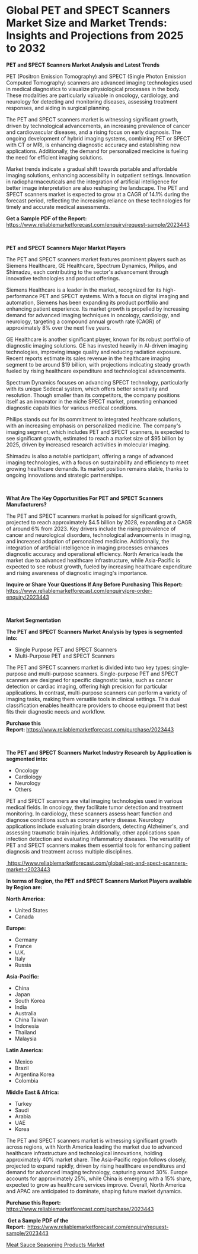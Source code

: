 <p><h1>Global PET and SPECT Scanners Market Size and Market Trends: Insights and Projections from 2025 to 2032</h1></p><p><strong>PET and SPECT Scanners Market Analysis and Latest Trends</strong></p>
<p><p>PET (Positron Emission Tomography) and SPECT (Single Photon Emission Computed Tomography) scanners are advanced imaging technologies used in medical diagnostics to visualize physiological processes in the body. These modalities are particularly valuable in oncology, cardiology, and neurology for detecting and monitoring diseases, assessing treatment responses, and aiding in surgical planning.</p><p>The PET and SPECT scanners market is witnessing significant growth, driven by technological advancements, an increasing prevalence of cancer and cardiovascular diseases, and a rising focus on early diagnosis. The ongoing development of hybrid imaging systems, combining PET or SPECT with CT or MRI, is enhancing diagnostic accuracy and establishing new applications. Additionally, the demand for personalized medicine is fueling the need for efficient imaging solutions.</p><p>Market trends indicate a gradual shift towards portable and affordable imaging solutions, enhancing accessibility in outpatient settings. Innovation in radiopharmaceuticals and the integration of artificial intelligence for better image interpretation are also reshaping the landscape. The PET and SPECT scanners market is expected to grow at a CAGR of 14.1% during the forecast period, reflecting the increasing reliance on these technologies for timely and accurate medical assessments.</p></p>
<p><strong>Get a Sample PDF of the Report:&nbsp;</strong> <a href="https://www.reliablemarketforecast.com/enquiry/request-sample/2023443?utm_campaign=2803&utm_medium=2&utm_source=Github&utm_content=ia&utm_term=29032025&utm_id=pet-and-spect-scanners">https://www.reliablemarketforecast.com/enquiry/request-sample/2023443</a></p>
<p>&nbsp;</p>
<p><strong>PET and SPECT Scanners Major Market Players</strong></p>
<p><p>The PET and SPECT scanners market features prominent players such as Siemens Healthcare, GE Healthcare, Spectrum Dynamics, Philips, and Shimadzu, each contributing to the sector's advancement through innovative technologies and product offerings.</p><p>Siemens Healthcare is a leader in the market, recognized for its high-performance PET and SPECT systems. With a focus on digital imaging and automation, Siemens has been expanding its product portfolio and enhancing patient experience. Its market growth is propelled by increasing demand for advanced imaging techniques in oncology, cardiology, and neurology, targeting a compound annual growth rate (CAGR) of approximately 8% over the next five years.</p><p>GE Healthcare is another significant player, known for its robust portfolio of diagnostic imaging solutions. GE has invested heavily in AI-driven imaging technologies, improving image quality and reducing radiation exposure. Recent reports estimate its sales revenue in the healthcare imaging segment to be around $19 billion, with projections indicating steady growth fueled by rising healthcare expenditure and technological advancements.</p><p>Spectrum Dynamics focuses on advancing SPECT technology, particularly with its unique Sedecal system, which offers better sensitivity and resolution. Though smaller than its competitors, the company positions itself as an innovator in the niche SPECT market, promoting enhanced diagnostic capabilities for various medical conditions.</p><p>Philips stands out for its commitment to integrated healthcare solutions, with an increasing emphasis on personalized medicine. The company's imaging segment, which includes PET and SPECT scanners, is expected to see significant growth, estimated to reach a market size of $95 billion by 2025, driven by increased research activities in molecular imaging.</p><p>Shimadzu is also a notable participant, offering a range of advanced imaging technologies, with a focus on sustainability and efficiency to meet growing healthcare demands. Its market position remains stable, thanks to ongoing innovations and strategic partnerships.</p></p>
<p>&nbsp;</p>
<p><strong>What Are The Key Opportunities For PET and SPECT Scanners Manufacturers?</strong></p>
<p><p>The PET and SPECT scanners market is poised for significant growth, projected to reach approximately $4.5 billion by 2028, expanding at a CAGR of around 6% from 2023. Key drivers include the rising prevalence of cancer and neurological disorders, technological advancements in imaging, and increased adoption of personalized medicine. Additionally, the integration of artificial intelligence in imaging processes enhances diagnostic accuracy and operational efficiency. North America leads the market due to advanced healthcare infrastructure, while Asia-Pacific is expected to see robust growth, fueled by increasing healthcare expenditure and rising awareness of diagnostic imaging's importance.</p></p>
<p><strong>Inquire or Share Your Questions If Any Before Purchasing This Report:</strong> <a href="https://www.reliablemarketforecast.com/enquiry/pre-order-enquiry/2023443?utm_campaign=2803&utm_medium=2&utm_source=Github&utm_content=ia&utm_term=29032025&utm_id=pet-and-spect-scanners">https://www.reliablemarketforecast.com/enquiry/pre-order-enquiry/2023443</a></p>
<p>&nbsp;</p>
<p><strong>Market Segmentation</strong></p>
<p><strong>The PET and SPECT Scanners Market Analysis by types is segmented into:</strong></p>
<p><ul><li>Single Purpose PET and SPECT Scanners</li><li>Multi-Purpose PET and SPECT Scanners</li></ul></p>
<p><p>The PET and SPECT scanners market is divided into two key types: single-purpose and multi-purpose scanners. Single-purpose PET and SPECT scanners are designed for specific diagnostic tasks, such as cancer detection or cardiac imaging, offering high precision for particular applications. In contrast, multi-purpose scanners can perform a variety of imaging tasks, making them versatile tools in clinical settings. This dual classification enables healthcare providers to choose equipment that best fits their diagnostic needs and workflow.</p></p>
<p><strong>Purchase this Report:&nbsp;</strong><a href="https://www.reliablemarketforecast.com/purchase/2023443?utm_campaign=2803&utm_medium=2&utm_source=Github&utm_content=ia&utm_term=29032025&utm_id=pet-and-spect-scanners">https://www.reliablemarketforecast.com/purchase/2023443</a></p>
<p>&nbsp;</p>
<p><strong>The PET and SPECT Scanners Market Industry Research by Application is segmented into:</strong></p>
<p><ul><li>Oncology</li><li>Cardiology</li><li>Neurology</li><li>Others</li></ul></p>
<p><p>PET and SPECT scanners are vital imaging technologies used in various medical fields. In oncology, they facilitate tumor detection and treatment monitoring. In cardiology, these scanners assess heart function and diagnose conditions such as coronary artery disease. Neurology applications include evaluating brain disorders, detecting Alzheimer's, and assessing traumatic brain injuries. Additionally, other applications span infection detection and evaluating inflammatory diseases. The versatility of PET and SPECT scanners makes them essential tools for enhancing patient diagnosis and treatment across multiple disciplines.</p></p>
<p><a href="https://www.reliablemarketforecast.com/global-pet-and-spect-scanners-market-r2023443?utm_campaign=2803&utm_medium=2&utm_source=Github&utm_content=ia&utm_term=29032025&utm_id=pet-and-spect-scanners">&nbsp;https://www.reliablemarketforecast.com/global-pet-and-spect-scanners-market-r2023443</a></p>
<p><strong>In terms of Region, the PET and SPECT Scanners Market Players available by Region are:</strong></p>
<p>
    <p> <strong> North America: </strong>
        <ul>
            <li>United States</li>
            <li>Canada</li>
        </ul>
        </p> 
    <p> <strong> Europe: </strong>
        <ul>
            <li>Germany</li>
            <li>France</li>
            <li>U.K.</li>
            <li>Italy</li>
            <li>Russia</li>
        </ul>
        </p> 
    <p> <strong> Asia-Pacific: </strong>
        <ul>
            <li>China</li>
            <li>Japan</li>
            <li>South Korea</li>
            <li>India</li>
            <li>Australia</li>
            <li>China Taiwan</li>
            <li>Indonesia</li>
            <li>Thailand</li>
            <li>Malaysia</li>
        </ul>
        </p> 
    <p> <strong> Latin America: </strong>
        <ul>
            <li>Mexico</li>
            <li>Brazil</li>
            <li>Argentina Korea</li>
            <li>Colombia</li>
        </ul>
        </p> 
    <p> <strong> Middle East & Africa: </strong>
        <ul>
            <li>Turkey</li>
            <li>Saudi</li>
            <li>Arabia</li>
            <li>UAE</li>
            <li>Korea</li>
        </ul>
    </p>
    </p>
<p><p>The PET and SPECT scanners market is witnessing significant growth across regions, with North America leading the market due to advanced healthcare infrastructure and technological innovations, holding approximately 40% market share. The Asia-Pacific region follows closely, projected to expand rapidly, driven by rising healthcare expenditures and demand for advanced imaging technology, capturing around 30%. Europe accounts for approximately 25%, while China is emerging with a 15% share, expected to grow as healthcare services improve. Overall, North America and APAC are anticipated to dominate, shaping future market dynamics.</p></p>
<p><strong>Purchase this Report: </strong><a href="https://www.reliablemarketforecast.com/purchase/2023443?utm_campaign=2803&utm_medium=2&utm_source=Github&utm_content=ia&utm_term=29032025&utm_id=pet-and-spect-scanners">https://www.reliablemarketforecast.com/purchase/2023443</a></p>
<p>&nbsp;<strong>Get a Sample PDF of the Report:&nbsp;&nbsp;</strong><a href="https://www.reliablemarketforecast.com/enquiry/request-sample/2023443?utm_campaign=2803&utm_medium=2&utm_source=Github&utm_content=ia&utm_term=29032025&utm_id=pet-and-spect-scanners">https://www.reliablemarketforecast.com/enquiry/request-sample/2023443</a></p>
<p><strong></strong></p>
<p><p><a href="https://github.com/jaquelynhasenaue8/Market-Research-Report-List-1/blob/main/meat-sauce-seasoning-products-market.md?utm_campaign=2803&utm_medium=2&utm_source=Github&utm_content=ia&utm_term=29032025&utm_id=pet-and-spect-scanners">Meat Sauce Seasoning Products Market</a></p></p>